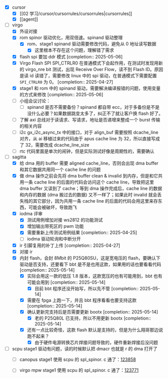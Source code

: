 - [x] cursor
	- [x] [[02 学习/cursor/cursorrules/cursorrules|cursorrules]]
	- [x] [[agent]]
- [ ] virgo
	- [x] 外设对接
	- [x] rom spinor 驱动优化，用双倍速。spinand 驱动整理
		- [x] rom、stage1 spinand 驱动需要修改代码，避免从 0 地址读写数据
			- [x] 这里根本不存在这个问题，理解错了需求
	- [x] flash spi 要加 ddr 模式 [completion:: 2025-05-06]
	- [x] Virgo Flash SPI SPI_CTRLR0 在普通模式下会起作用，在测试时发现用新的 virgo_nre bit 测试，出现 Receive Over Flow，读不到 Flash ID。原因是读 id 读错了，需要修改 linux 中的 spi 驱动，在普通模式下需要配置 `SPI_CTRLR0` 为 0。 [completion:: 2025-04-27]
	- [x] stage1 和 rom 中的 spinand 驱动，需要解决编译报错的问题，使用变量的方式来修改 [completion:: 2025-05-06]
	- [ ] 小组会议讨论：
		- [ ] spinand 是否不需要备份？spinand 都自带 ecc，对于多备份是不是没什么必要？如果数据跳变太多了，纠正不了就让客户换 flash 好了。
	- [ ] 了解 axi 总线对于读请求、写请求，地址是否递增来整成一个 burst 传输的相关内容
	- [ ] i2c gx_i2c_async_tx 中的接口，对于 align_buf 需要按照 dcache_line 对齐，从 ai 移植过来的代码由于 apus cache line 为 32，所以直接写成了 32，需要改成 dcache_line_size
	- [ ] rtc 代码里面是单次的闹钟，但是实际测试好像是周期性的，需要确认
- [ ] sagitta
	- [x] 给 dma 用的 buffer 需要 aligned cache_line，否则会出现 dma buffer 和其它数据共用同一个 cache line 的问题
	- [x] 做 dma 操作之前会先将 dma buffer clean & invalid 到内存，但是和它共用一条 cache line 的后面的代码会访问这个 cache line，导致把这里 dma buffer 又读到了 cache；等到 dma 操作完成后，cache line 的数据和内存的数据 (dma 搬过去的数据) 又不一样了；如果此时 invalid 就会丢失栈的其它部分，因为共用一条 cache line 的后面的代码会用这里来存东西，可能会被破坏，导致跑飞
	- [x] iodma 评审
		- [x] 测试用例增加对接 ws2812 的功能测试
		- [x] 增加输出带死区的 pwm 功能
		- [x] 需要重新上传测试用例结果 [completion:: 2025-04-25]
		- [ ] iodma 驱动轮询和中断分开
	- [x] ir 引脚复用的补丁上传 [completion:: 2025-04-27]
	- [x] 对接 ir
	- [x] 内封 flash，会封 8Mbit 的 P25Q80SU，这是宽电压的 flash，要确认下驱动是否支持，还要看下 bbt 是不是也用这款，如果用的话也要看看代码 [completion:: 2025-05-14]
		- [x] 实际会用这一款的低压 1.8 版本，这款宽压的也有可能用到，bbt 也有可能会用到 [completion:: 2025-05-14]
			- [x] 目前 bbt 程序还没开始写，所以先不管 [completion:: 2025-05-14]
		- [x] 需要在 fpga 上跑一下，并且 bbt 程序看看也要支持这款 [completion:: 2025-05-14]
		- [x] 确认更新完支持后是否需要更新 bootx [completion:: 2025-05-14]
			- [x] 老的 P25Q80L 已支持，所以不用更新 bootx [completion:: 2025-05-14]
		- [x] 还有一点比较奇怪，这款 flash 默认是支持的，但是为什么翔哥那边说跑不起来？
			- [x] 由于硬件电源转换芯片焊接问题导致的，硬件重新焊接后没问题
- [ ] scpu stage1 驱动有问题，读的时候默认把 dmacr 也就是 r 的 dma 打开了
	- [ ] canopus stage1 使用 scpu 的 spl_spinor. c  通了：[123858](https://git.nationalchip.com/gerrit/123858 "Reload the change (Shortcut: R)")
	- [ ] virgo mpw stage1 使用 scpu 的 spl_spinor. c 通了：[123771](https://git.nationalchip.com/gerrit/123771 "Reload the change (Shortcut: R)")

